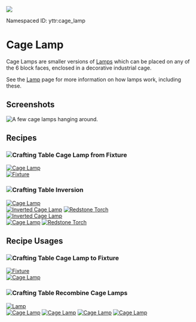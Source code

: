 <img class="infobox" src="../img/item/cage_lamp_cycle_all.png">

<span class="aside">Namespaced ID: <span>yttr:cage_lamp</span></span>
# Cage Lamp

Cage Lamps are smaller versions of [Lamps](/lamp) which can be placed on any of the 6 block faces,
enclosed in a decorative industrial cage.

See the [Lamp](/lamp) page for more information on how lamps work, including these.

## Screenshots
![A few cage lamps hanging around.](img/cage_lamp.png)

## Recipes

### <img class="symbolic" title="Crafting Table" src="../img/symbolic/crafting_table.png"/>  Cage Lamp from Fixture
<div class="recipe" title="Namespaced ID: yttr:cage_lamp_from_fixture">
	<a href="#" class="output">
		<img title="Cage Lamp" src="../img/item/cage_lamp_cycle_all.png"/>
	</a>
	<div class="input">
		<a href="/fixture"><img title="Fixture" src="../img/item/fixture_cycle_all.png"/></a>
	</div>
</div>

### <img class="symbolic" title="Crafting Table" src="../img/symbolic/crafting_table.png"/>  Inversion
<div class="recipe" title="Namespaced ID: yttr:cage_lamp_invert">
	<a href="#" class="output">
		<img title="Cage Lamp" src="../img/item/cage_lamp_cycle.png"/>
	</a>
	<div class="input">
		<a href="#"><img title="Inverted Cage Lamp" src="../img/item/cage_lamp_inverted_cycle.png"/></a>
		<a href="https://minecraft.fandom.com/wiki/Redstone_Torch"><img alt="Redstone Torch" src="../img/item/redstone_torch.png"/></a>
	</div>
</div>

<div class="recipe" title="Namespaced ID: yttr:cage_lamp_invert">
	<a href="#" class="output">
		<img title="Inverted Cage Lamp" src="../img/item/cage_lamp_inverted_cycle.png"/>
	</a>
	<div class="input">
		<a href="#"><img title="Cage Lamp" src="../img/item/cage_lamp_cycle.png"/></a>
		<a href="https://minecraft.fandom.com/wiki/Redstone_Torch"><img alt="Redstone Torch" src="../img/item/redstone_torch.png"/></a>
	</div>
</div>

## Recipe Usages

### <img class="symbolic" title="Crafting Table" src="../img/symbolic/crafting_table.png"/>  Cage Lamp to Fixture
<div class="recipe" title="Namespaced ID: yttr:fixture_from_cage_lamp">
	<a href="/fixture" class="output">
		<img title="Fixture" src="../img/item/fixture_cycle_all.png"/>
	</a>
	<div class="input">
		<a href="#"><img title="Cage Lamp" src="../img/item/cage_lamp_cycle_all.png"/></a>
	</div>
</div>

### <img class="symbolic" title="Crafting Table" src="../img/symbolic/crafting_table.png"/>  Recombine Cage Lamps
<div class="recipe" title="Namespaced ID: yttr:fixtures_to_lamp">
	<a href="/lamp" class="output">
		<img title="Lamp" src="../img/item/lamp_cycle_all.png"/>
	</a>
	<div class="input small">
		<a href="#"><img title="Cage Lamp" src="../img/item/cage_lamp_cycle_all.png"/></a>
		<a href="#"><img title="Cage Lamp" src="../img/item/cage_lamp_cycle_all.png"/></a>
		<a href="#"><img title="Cage Lamp" src="../img/item/cage_lamp_cycle_all.png"/></a>
		<a href="#"><img title="Cage Lamp" src="../img/item/cage_lamp_cycle_all.png"/></a>
	</div>
</div>
